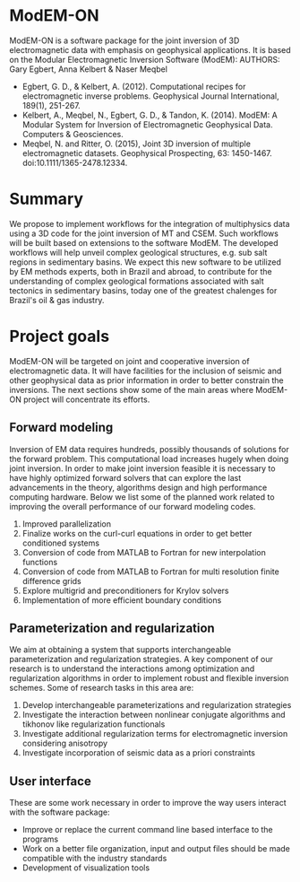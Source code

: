 # ModEM-ON
ModEM-ON is a software package for the joint inversion of 3D electromagnetic
data with emphasis on geophysical applications. It is based on the Modular Electromagnetic Inversion Software (ModEM):
AUTHORS: Gary Egbert, Anna Kelbert & Naser Meqbel
* Egbert, G. D., & Kelbert, A. (2012). Computational recipes for electromagnetic inverse problems. Geophysical Journal International, 189(1), 251-267.
* Kelbert, A., Meqbel, N., Egbert, G. D., & Tandon, K. (2014). ModEM: A Modular System for Inversion of Electromagnetic Geophysical Data. Computers & Geosciences.
* Meqbel, N. and Ritter, O. (2015), Joint 3D inversion of multiple electromagnetic datasets. Geophysical Prospecting, 63: 1450-1467. doi:10.1111/1365-2478.12334.
 
# Summary
We propose to implement workflows for the integration of multiphysics data using
a 3D code for the joint inversion of MT and CSEM. Such workflows will
be built based on extensions to the software ModEM. The developed workflows will
help unveil complex geological structures, e.g. sub salt regions in sedimentary basins.
We expect this new software to be utilized by EM methods experts, both in Brazil
and abroad, to contribute for the understanding of complex geological formations
associated with salt tectonics in sedimentary basins, today one of the greatest
chalenges for Brazil's oil & gas industry.


# Project goals
ModEM-ON will be targeted on joint and cooperative inversion of electromagnetic
data. It will have facilities for the inclusion of seismic and other geophysical
data as prior information in order to better constrain the inversions. The next
sections show some of the main areas where ModEM-ON project will concentrate its
efforts.

## Forward modeling
Inversion of EM data requires hundreds, possibly thousands of solutions for the
forward problem. This computational load increases hugely when doing joint inversion.
In order to make joint inversion feasible it is necessary to have highly optimized forward
solvers that can explore the last advancements in the theory, algorithms design and
high performance computing hardware. Below we list some of the planned work related
to improving the overall performance of our forward modeling codes.

1.  Improved parallelization
2.  Finalize works on the curl-curl equations in order to get better conditioned systems
3.  Conversion of code from MATLAB to Fortran for new interpolation functions
4.  Conversion of code from MATLAB to Fortran for multi resolution finite difference grids
5.  Explore multigrid and preconditioners for Krylov solvers
6.  Implementation of more efficient boundary conditions

## Parameterization and regularization
We aim at obtaining a system that supports interchangeable parameterization and 
regularization strategies. A key component of our research is to understand
the interactions among optimization and regularization algorithms in order to
implement robust and flexible inversion schemes.
Some of research tasks in this area are:

1.  Develop interchangeable parameterizations and regularization strategies
2.  Investigate the interaction between nonlinear conjugate algorithms and
    tikhonov like regularization functionals
3.  Investigate additional regularization terms for electromagnetic inversion
    considering anisotropy
4.  Investigate incorporation of seismic data as a priori constraints

## User interface
These are some work necessary in order to improve the way users interact with 
the software package:
*  Improve or replace the current command line based interface to the programs
*  Work on a better file organization, input and output files should be made
   compatible with the industry standards
*  Development of visualization tools
